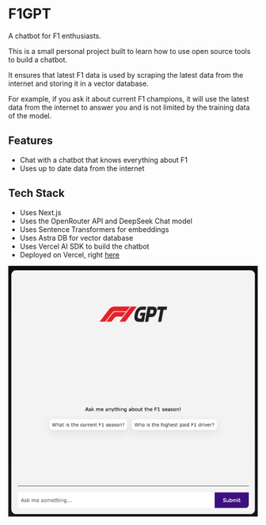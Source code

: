 # F1GPT

A chatbot for F1 enthusiasts.

This is a small personal project built to learn how to use open source tools to build a chatbot.

It ensures that latest F1 data is used by scraping the latest data from the internet and storing it in a vector database.

For example, if you ask it about current F1 champions, it will use the latest data from the internet to answer you and is not limited by the training data of the model.

## Features

- Chat with a chatbot that knows everything about F1
- Uses up to date data from the internet

## Tech Stack

- Uses Next.js
- Uses the OpenRouter API and DeepSeek Chat model
- Uses Sentence Transformers for embeddings
- Uses Astra DB for vector database
- Uses Vercel AI SDK to build the chatbot
- Deployed on Vercel, right [here](https://f1-gpt-two.vercel.app/)

![F1GPT Screenshot](./app/assets/f1-gpt-screenshot.png)

